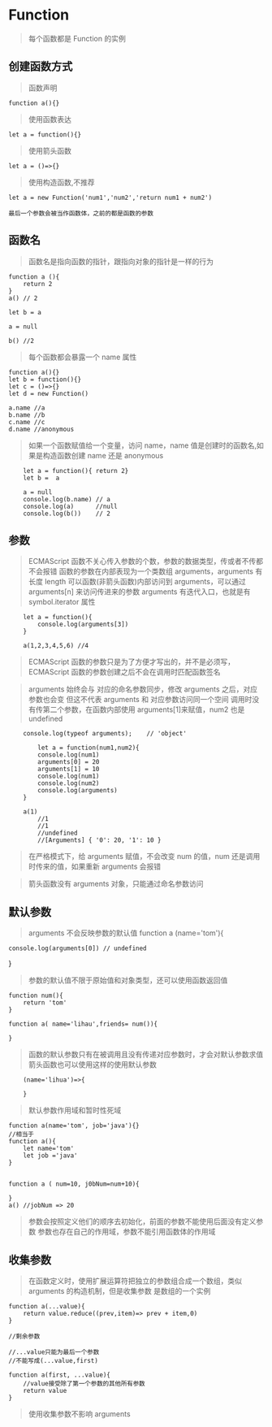 # Function

> 每个函数都是 Function 的实例

## 创建函数方式

> 函数声明

    function a(){}

> 使用函数表达

    let a = function(){}

> 使用箭头函数

    let a = ()=>{}

> 使用构造函数,不推荐

    let a = new Function('num1','num2','return num1 + num2')

    最后一个参数会被当作函数体，之前的都是函数的参数

## 函数名

> 函数名是指向函数的指针，跟指向对象的指针是一样的行为

    function a (){
        return 2
    }
    a() // 2

    let b = a

    a = null

    b() //2

> 每个函数都会暴露一个 name 属性

    function a(){}
    let b = function(){}
    let c = ()=>{}
    let d = new Function()

    a.name //a
    b.name //b
    c.name //c
    d.name //anonymous

> 如果一个函数赋值给一个变量，访问 name，name 值是创建时的函数名,如果是构造函数创建 name 还是 anonymous

        let a = function(){ return 2}
        let b =  a

        a = null
        console.log(b.name) // a
        console.log(a)      //null
        console.log(b())    // 2

## 参数

> ECMAScript 函数不关心传入参数的个数，参数的数据类型，传或者不传都不会报错
> 函数的参数在内部表现为一个类数组 arguments，arguments 有长度 length
> 可以函数(非箭头函数)内部访问到 arguments，可以通过 arguments[n] 来访问传进来的参数
> arguments 有迭代入口，也就是有 symbol.iterator 属性

        let a = function(){
            console.log(arguments[3])
        }

        a(1,2,3,4,5,6) //4

> ECMAScript 函数的参数只是为了方便才写出的，并不是必须写，ECMAScript 函数的参数创建之后不会在调用时匹配函数签名

> arguments 始终会与 对应的命名参数同步，修改 arguments 之后，对应参数也会变
> 但这不代表 arguments 和 对应参数访问同一个空间
> 调用时没有传第二个参数，在函数内部使用 arguments[1]来赋值，num2 也是 undefined

        console.log(typeof arguments);    // 'object'

            let a = function(num1,num2){
            console.log(num1)
            arguments[0] = 20
            arguments[1] = 10
            console.log(num1)
            console.log(num2)
            console.log(arguments)
        }

        a(1)
            //1
            //1
            //undefined
            //[Arguments] { '0': 20, '1': 10 }

> 在严格模式下，给 arguments 赋值，不会改变 num 的值，num 还是调用时传来的值，如果重新 arguments 会报错

> 箭头函数没有 arguments 对象，只能通过命名参数访问

## 默认参数

> arguments 不会反映参数的默认值
> function a (name='tom'){

    console.log(arguments[0]) // undefined

}

> 参数的默认值不限于原始值和对象类型，还可以使用函数返回值

    function num(){
        return 'tom'
    }

    function a( name='lihau',friends= num()){

    }

> 函数的默认参数只有在被调用且没有传递对应参数时，才会对默认参数求值
> 箭头函数也可以使用这样的使用默认参数

        (name='lihua')=>{

        }

> 默认参数作用域和暂时性死域

    function a(name='tom', job='java'){}
    //相当于
    function a(){
        let name='tom'
        let job ='java'
    }


    function a ( num=10, j0bNum=num+10){

    }
    a() //jobNum => 20

> 参数会按照定义他们的顺序去初始化，前面的参数不能使用后面没有定义参数
> 参数也存在自己的作用域，参数不能引用函数体的作用域

## 收集参数

> 在函数定义时，使用扩展运算符把独立的参数组合成一个数组，类似 arguments 的构造机制，但是收集参数
> 是数组的一个实例

    function a(...value){
        return value.reduce((prev,item)=> prev + item,0)
    }

    //剩余参数

    //...value只能为最后一个参数
    //不能写成(...value,first)

    function a(first, ...value){
        //value接受除了第一个参数的其他所有参数
        return value
    }

> 使用收集参数不影响 arguments
